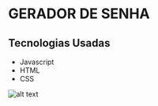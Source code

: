 # GERADOR DE SENHA

## Tecnologias Usadas

- Javascript
- HTML
- CSS

![alt text](https://uploaddeimagens.com.br/images/004/034/341/original/print.PNG?1663959713)
